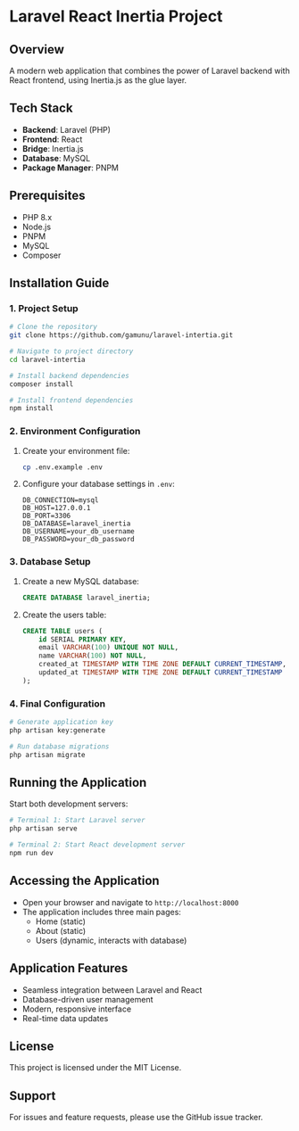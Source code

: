 # Laravel React Inertia Project

## Overview
A modern web application that combines the power of Laravel backend with React frontend, using Inertia.js as the glue layer.

## Tech Stack
- **Backend**: Laravel (PHP)
- **Frontend**: React
- **Bridge**: Inertia.js
- **Database**: MySQL
- **Package Manager**: PNPM

## Prerequisites
- PHP 8.x
- Node.js
- PNPM
- MySQL
- Composer

## Installation Guide

### 1. Project Setup
```bash
# Clone the repository
git clone https://github.com/gamunu/laravel-intertia.git

# Navigate to project directory
cd laravel-intertia

# Install backend dependencies
composer install

# Install frontend dependencies
npm install
```

### 2. Environment Configuration
1. Create your environment file:
   ```bash
   cp .env.example .env
   ```

2. Configure your database settings in `.env`:
   ```env
   DB_CONNECTION=mysql
   DB_HOST=127.0.0.1
   DB_PORT=3306
   DB_DATABASE=laravel_inertia
   DB_USERNAME=your_db_username
   DB_PASSWORD=your_db_password
   ```

### 3. Database Setup
1. Create a new MySQL database:
   ```sql
   CREATE DATABASE laravel_inertia;
   ```

2. Create the users table:
   ```sql
   CREATE TABLE users (
       id SERIAL PRIMARY KEY,
       email VARCHAR(100) UNIQUE NOT NULL,
       name VARCHAR(100) NOT NULL,
       created_at TIMESTAMP WITH TIME ZONE DEFAULT CURRENT_TIMESTAMP,
       updated_at TIMESTAMP WITH TIME ZONE DEFAULT CURRENT_TIMESTAMP
   );
   ```

### 4. Final Configuration
```bash
# Generate application key
php artisan key:generate

# Run database migrations
php artisan migrate
```

## Running the Application

Start both development servers:

```bash
# Terminal 1: Start Laravel server
php artisan serve

# Terminal 2: Start React development server
npm run dev
```

## Accessing the Application
- Open your browser and navigate to `http://localhost:8000`
- The application includes three main pages:
  - Home (static)
  - About (static)
  - Users (dynamic, interacts with database)

## Application Features
- Seamless integration between Laravel and React
- Database-driven user management
- Modern, responsive interface
- Real-time data updates

## License
This project is licensed under the MIT License.

## Support
For issues and feature requests, please use the GitHub issue tracker.